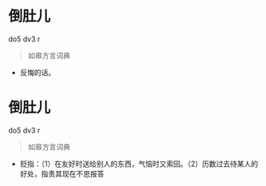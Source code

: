 # 倒肚儿
do5 dv3 r
> 如皋方言词典
- 反悔的话。

# 倒肚儿
do5 dv3 r
> 如皋方言词典
- 贬指：（1）在友好时送给别人的东西，气恼时又索回。（2）历数过去待某人的好处，指责其现在不思报答
